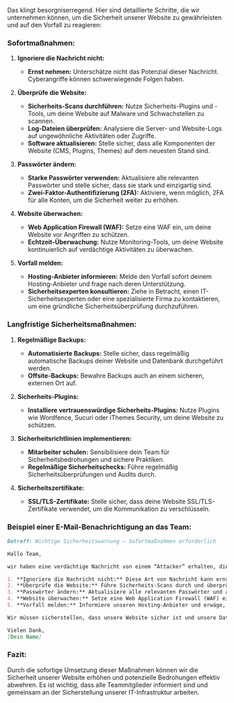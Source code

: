 Das klingt besorgniserregend. Hier sind detaillierte Schritte, die wir unternehmen können, um die Sicherheit unserer Website zu gewährleisten und auf den Vorfall zu reagieren:

### Sofortmaßnahmen:

1. **Ignoriere die Nachricht nicht:**
   - **Ernst nehmen:** Unterschätze nicht das Potenzial dieser Nachricht. Cyberangriffe können schwerwiegende Folgen haben.

2. **Überprüfe die Website:**
   - **Sicherheits-Scans durchführen:** Nutze Sicherheits-Plugins und -Tools, um deine Website auf Malware und Schwachstellen zu scannen.
   - **Log-Dateien überprüfen:** Analysiere die Server- und Website-Logs auf ungewöhnliche Aktivitäten oder Zugriffe.
   - **Software aktualisieren:** Stelle sicher, dass alle Komponenten der Website (CMS, Plugins, Themes) auf dem neuesten Stand sind.

3. **Passwörter ändern:**
   - **Starke Passwörter verwenden:** Aktualisiere alle relevanten Passwörter und stelle sicher, dass sie stark und einzigartig sind.
   - **Zwei-Faktor-Authentifizierung (2FA):** Aktiviere, wenn möglich, 2FA für alle Konten, um die Sicherheit weiter zu erhöhen.

4. **Website überwachen:**
   - **Web Application Firewall (WAF):** Setze eine WAF ein, um deine Website vor Angriffen zu schützen.
   - **Echtzeit-Überwachung:** Nutze Monitoring-Tools, um deine Website kontinuierlich auf verdächtige Aktivitäten zu überwachen.

5. **Vorfall melden:**
   - **Hosting-Anbieter informieren:** Melde den Vorfall sofort deinem Hosting-Anbieter und frage nach deren Unterstützung.
   - **Sicherheitsexperten konsultieren:** Ziehe in Betracht, einen IT-Sicherheitsexperten oder eine spezialisierte Firma zu kontaktieren, um eine gründliche Sicherheitsüberprüfung durchzuführen.

### Langfristige Sicherheitsmaßnahmen:

1. **Regelmäßige Backups:**
   - **Automatisierte Backups:** Stelle sicher, dass regelmäßig automatische Backups deiner Website und Datenbank durchgeführt werden.
   - **Offsite-Backups:** Bewahre Backups auch an einem sicheren, externen Ort auf.

2. **Sicherheits-Plugins:**
   - **Installiere vertrauenswürdige Sicherheits-Plugins:** Nutze Plugins wie Wordfence, Sucuri oder iThemes Security, um deine Website zu schützen.

3. **Sicherheitsrichtlinien implementieren:**
   - **Mitarbeiter schulen:** Sensibilisiere dein Team für Sicherheitsbedrohungen und sichere Praktiken.
   - **Regelmäßige Sicherheitschecks:** Führe regelmäßig Sicherheitsüberprüfungen und Audits durch.

4. **Sicherheitszertifikate:**
   - **SSL/TLS-Zertifikate:** Stelle sicher, dass deine Website SSL/TLS-Zertifikate verwendet, um die Kommunikation zu verschlüsseln.

### Beispiel einer E-Mail-Benachrichtigung an das Team:

```markdown
Betreff: Wichtige Sicherheitswarnung – Sofortmaßnahmen erforderlich

Hallo Team,

wir haben eine verdächtige Nachricht von einem “Attacker” erhalten, die auf potenzielle Sicherheitsprobleme hinweist. Hier sind die Schritte, die wir sofort unternehmen müssen:

1. **Ignoriere die Nachricht nicht:** Diese Art von Nachricht kann ernsthafte Sicherheitsbedrohungen darstellen. 
2. **Überprüfe die Website:** Führe Sicherheits-Scans durch und überprüfe Log-Dateien auf ungewöhnliche Aktivitäten. 
3. **Passwörter ändern:** Aktualisiere alle relevanten Passwörter und aktiviere Zwei-Faktor-Authentifizierung (2FA), wenn möglich.
4. **Website überwachen:** Setze eine Web Application Firewall (WAF) ein und überwache die Website in Echtzeit auf verdächtige Aktivitäten.
5. **Vorfall melden:** Informiere unseren Hosting-Anbieter und erwäge, einen Sicherheitsexperten hinzuzuziehen.

Wir müssen sicherstellen, dass unsere Website sicher ist und unsere Daten geschützt sind. Bitte überprüft umgehend alle Maßnahmen und haltet mich über eure Fortschritte auf dem Laufenden.

Vielen Dank,
[Dein Name]
```

### Fazit:
Durch die sofortige Umsetzung dieser Maßnahmen können wir die Sicherheit unserer Website erhöhen und potenzielle Bedrohungen effektiv abwehren. Es ist wichtig, dass alle Teammitglieder informiert sind und gemeinsam an der Sicherstellung unserer IT-Infrastruktur arbeiten.
